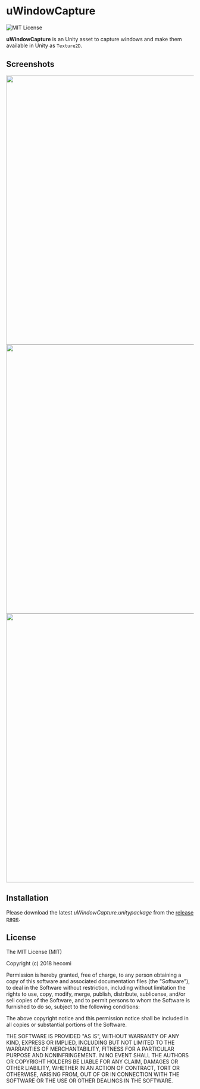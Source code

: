 uWindowCapture
===================

![MIT License](http://img.shields.io/badge/license-MIT-blue.svg?style=flat)

**uWindowCapture** is an Unity asset to capture windows and make them available in Unity as `Texture2D`.


Screenshots
------------
<img src="https://raw.githubusercontent.com/wiki/hecomi/uWindowCapture/single-window.gif" width="720" /><br />
<img src="https://raw.githubusercontent.com/wiki/hecomi/uWindowCapture/window-object.gif" width="720" /><br />
<img src="https://raw.githubusercontent.com/wiki/hecomi/uWindowCapture/window-manager.gif" width="720" />


Installation
------------
Please download the latest *uWindowCapture.unitypackage* from the [release page](https://github.com/hecomi/uWindowCapture/releases).


License
-------
The MIT License (MIT)

Copyright (c) 2018 hecomi

Permission is hereby granted, free of charge, to any person obtaining a copy of
this software and associated documentation files (the "Software"), to deal in
the Software without restriction, including without limitation the rights to
use, copy, modify, merge, publish, distribute, sublicense, and/or sell copies of
the Software, and to permit persons to whom the Software is furnished to do so,
subject to the following conditions:

The above copyright notice and this permission notice shall be included in all
copies or substantial portions of the Software.

THE SOFTWARE IS PROVIDED "AS IS", WITHOUT WARRANTY OF ANY KIND, EXPRESS OR
IMPLIED, INCLUDING BUT NOT LIMITED TO THE WARRANTIES OF MERCHANTABILITY, FITNESS
FOR A PARTICULAR PURPOSE AND NONINFRINGEMENT. IN NO EVENT SHALL THE AUTHORS OR
COPYRIGHT HOLDERS BE LIABLE FOR ANY CLAIM, DAMAGES OR OTHER LIABILITY, WHETHER
IN AN ACTION OF CONTRACT, TORT OR OTHERWISE, ARISING FROM, OUT OF OR IN
CONNECTION WITH THE SOFTWARE OR THE USE OR OTHER DEALINGS IN THE SOFTWARE.
